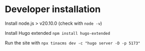 # Developer installation
Install node.js > v20.10.0 
(check with `node -v`)

Install Hugo extended
`npm install hugo-extended`

Run the site with 
`npx tinacms dev -c "hugo server -D -p 5173"`
